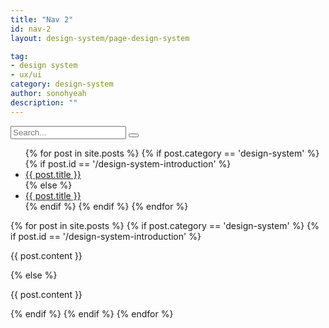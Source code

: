 ```yaml
---
title: "Nav 2"
id: nav-2
layout: design-system/page-design-system

tag:
- design system
- ux/ui
category: design-system
author: sonohyeah
description: ""
---
```


<div class="row flex-xl-nowrap" id="wrapper">
    <!-- bein: Sidebar -->
    <div class="col-12 col-md-3 col-xl-2 bg-light border-right position-sticky">
        <nav class="navbar-expand-md d-flex flex-column m-3">
            <form class="ds-search d-flex align-items-center">
                <input type="search" class="form-control" id="search-input" placeholder="Search..." autocomplete="off"
                    spellcheck="false">
                <button class="navbar-toggler py-sm-3 ml-auto" type="button" data-toggle="collapse"
                    data-target="#menu-sidebar" aria-controls="menu-sidebar" aria-expanded="false"
                    aria-label="Toggle navigation">
                    <i class="fas fa-bars bg-light"></i>
                </button>
            </form>
            <!-- Menu sidebar -->
    		<div class="navbar-collapse collapse flex-column" id="menu-sidebar">
				<ul class="nav flex-column-reverse nav-pills mr-auto" role="tablist" aria-orientation="vertical">
                    {% for post in site.posts %}
                        {% if post.category == 'design-system' %}
                            {% if post.id == '/design-system-introduction' %}
                    <li class="nav-item active"><a class="nav-link" id="{{ post.id }}-tab" data-toggle="pill"
                            href="#{{ post.id }}" role="tab" aria-controls="{{ post.id }}"
                            aria-selected="true">{{ post.title }}</a></li>
                            {% else %}
                    <li class="nav-item"><a class="nav-link" id="{{ post.id }}-tab" data-toggle="pill"
                            href="#{{ post.id }}" role="tab" aria-controls="{{ post.id }}"
                            aria-selected="false">{{ post.title }}</a></li>
                            {% endif %}
                        {% endif %}
                    {% endfor %}
                </ul>
            </div>
        </nav>
    </div>
	<!-- end: Sidebar -->
	<!-- begin: Page content -->
	<main class="col-12 col-md-9 col-xl-10 main-content ds-content px-3" role="main">
        <div class="tab-content container-fluid mt-4" id="nav-tabContent">
			{% for post in site.posts %}
                {% if post.category == 'design-system' %}
                    {% if post.id == '/design-system-introduction' %}
            <div class="tab-pane fade show active" id="{{ post.id }}" role="tabpanel"
                aria-labelledby="{{ post.id }}-tab">
                <p>{{ post.content }}</p>
            </div>
                    {% else %}
            <div class="tab-pane fade" id="{{ post.id }}" role="tabpanel" aria-labelledby="{{ post.id }}-tab">
                <p>{{ post.content }}</p>
            </div>
                    {% endif %}
                {% endif %}
            {% endfor %}
        </div>
    </main>
    
<!-- end: Page content-->
</div>